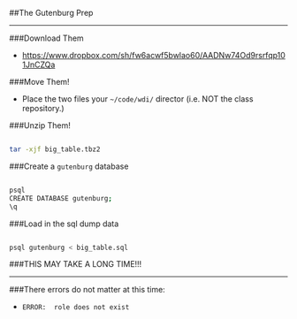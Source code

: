 ##The Gutenburg Prep

---


###Download Them
- https://www.dropbox.com/sh/fw6acwf5bwlao60/AADNw74Od9rsrfqp101JnCZQa

###Move Them!
- Place the two files your `~/code/wdi/` director (i.e. NOT the class repository.)

###Unzip Them!

```bash

tar -xjf big_table.tbz2
```

###Create a `gutenburg` database

```bash

psql
CREATE DATABASE gutenburg;
\q
```

###Load in the sql dump data

```bash

psql gutenburg < big_table.sql
```
###THIS MAY TAKE A LONG TIME!!!

---

###There errors do not matter at this time:
- `ERROR:  role does not exist`
